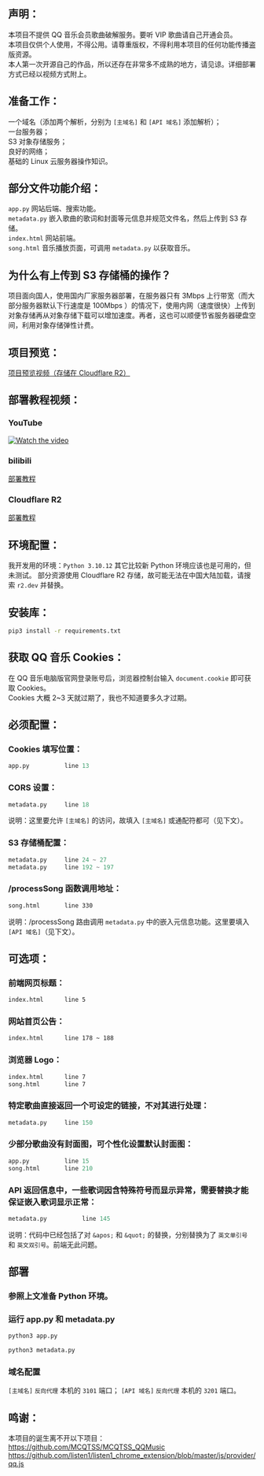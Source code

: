 ## 声明：
本项目不提供 QQ 音乐会员歌曲破解服务。要听 VIP 歌曲请自己开通会员。  
本项目仅供个人使用，不得公用。请尊重版权，不得利用本项目的任何功能传播盗版资源。  
本人第一次开源自己的作品，所以还存在非常多不成熟的地方，请见谅。详细部署方式已经以视频方式附上。  

## 准备工作：
一个域名（添加两个解析，分别为 `[主域名]` 和 `[API 域名]` 添加解析）；  
一台服务器；  
S3 对象存储服务；  
良好的网络；  
基础的 Linux 云服务器操作知识。

## 部分文件功能介绍：
`app.py` 网站后端、搜索功能。  
`metadata.py` 嵌入歌曲的歌词和封面等元信息并规范文件名，然后上传到 S3 存储。  
`index.html` 网站前端。  
`song.html` 音乐播放页面，可调用 `metadata.py` 以获取音乐。

## 为什么有上传到 S3 存储桶的操作？
项目面向国人，使用国内厂家服务器部署，在服务器只有 3Mbps 上行带宽（而大部分服务器默认下行速度是 100Mbps ）的情况下，使用内网（速度很快）上传到对象存储再从对象存储下载可以增加速度。再者，这也可以顺便节省服务器硬盘空间，利用对象存储弹性计费。

## 项目预览：
[项目预览视频（存储在 Cloudflare R2）](https://pub-2f343bc3f5884c2bb9d409ccde31c5af.r2.dev/qmusic-search.mp4)

## 部署教程视频：
### YouTube
[![Watch the video](https://pub-2f343bc3f5884c2bb9d409ccde31c5af.r2.dev/cover.jpg)](https://www.youtube.com/watch?v=e4fQuX6Dizo)
### bilibili
[部署教程](https://www.bilibili.com/video/BV1AnhDenE7G)
### Cloudflare R2
[部署教程](https://pub-2f343bc3f5884c2bb9d409ccde31c5af.r2.dev/qmusic-search-Deployment.mp4)

## 环境配置：
我开发用的环境：`Python 3.10.12`
其它比较新 Python 环境应该也是可用的，但未测试。
部分资源使用 Cloudflare R2 存储，故可能无法在中国大陆加载，请搜索 `r2.dev` 并替换。

## 安装库：
```sh
pip3 install -r requirements.txt
```

## 获取 QQ 音乐 Cookies：
在 QQ 音乐电脑版官网登录账号后，浏览器控制台输入 `document.cookie` 即可获取 Cookies。  
Cookies 大概 2~3 天就过期了，我也不知道要多久才过期。

## 必须配置：
### Cookies 填写位置：
```python
app.py          line 13
```

### CORS 设置：
```python
metadata.py     line 18
```
说明：这里要允许 `[主域名]` 的访问，故填入 `[主域名]` 或通配符都可（见下文）。

### S3 存储桶配置：
```python
metadata.py     line 24 ~ 27
metadata.py     line 192 ~ 197
```

### /processSong 函数调用地址：
```html
song.html       line 330
```
说明：/processSong 路由调用 `metadata.py` 中的嵌入元信息功能。这里要填入 `[API 域名]`（见下文）。

## 可选项：
### 前端网页标题：
```html
index.html      line 5
```

### 网站首页公告：
```html
index.html      line 178 ~ 188
```

### 浏览器 Logo：
```html
index.html      line 7
song.html       line 7
```

### 特定歌曲直接返回一个可设定的链接，不对其进行处理：
```python
metadata.py     line 150
```

### 少部分歌曲没有封面图，可个性化设置默认封面图：
```python
app.py          line 15
song.html       line 210
```

### API 返回信息中，一些歌词因含特殊符号而显示异常，需要替换才能保证嵌入歌词显示正常：
```python
metadata.py          line 145
```
说明：代码中已经包括了对 `&apos;` 和 `&quot;` 的替换，分别替换为了 `英文单引号` 和 `英文双引号`。前端无此问题。

## 部署
### 参照上文准备 Python 环境。
### 运行 app.py 和 metadata.py
```python
python3 app.py
```
```python
python3 metadata.py
```
### 域名配置
`[主域名]` `反向代理` 本机的 `3101` 端口；
`[API 域名]` `反向代理` 本机的 `3201` 端口。

## 鸣谢：
本项目的诞生离不开以下项目：  
https://github.com/MCQTSS/MCQTSS_QQMusic  
https://github.com/listen1/listen1_chrome_extension/blob/master/js/provider/qq.js
